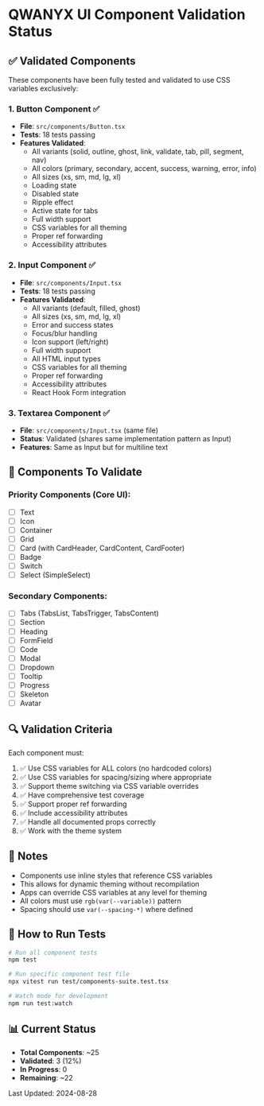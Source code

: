 # QWANYX UI Component Validation Status

## ✅ Validated Components

These components have been fully tested and validated to use CSS variables exclusively:

### 1. Button Component ✅
- **File**: `src/components/Button.tsx`
- **Tests**: 18 tests passing
- **Features Validated**:
  - All variants (solid, outline, ghost, link, validate, tab, pill, segment, nav)
  - All colors (primary, secondary, accent, success, warning, error, info)
  - All sizes (xs, sm, md, lg, xl)
  - Loading state
  - Disabled state
  - Ripple effect
  - Active state for tabs
  - Full width support
  - CSS variables for all theming
  - Proper ref forwarding
  - Accessibility attributes

### 2. Input Component ✅
- **File**: `src/components/Input.tsx`
- **Tests**: 18 tests passing
- **Features Validated**:
  - All variants (default, filled, ghost)
  - All sizes (xs, sm, md, lg, xl)
  - Error and success states
  - Focus/blur handling
  - Icon support (left/right)
  - Full width support
  - All HTML input types
  - CSS variables for all theming
  - Proper ref forwarding
  - Accessibility attributes
  - React Hook Form integration

### 3. Textarea Component ✅
- **File**: `src/components/Input.tsx` (same file)
- **Status**: Validated (shares same implementation pattern as Input)
- **Features**: Same as Input but for multiline text

## 🔄 Components To Validate

### Priority Components (Core UI):
- [ ] Text
- [ ] Icon
- [ ] Container
- [ ] Grid
- [ ] Card (with CardHeader, CardContent, CardFooter)
- [ ] Badge
- [ ] Switch
- [ ] Select (SimpleSelect)

### Secondary Components:
- [ ] Tabs (TabsList, TabsTrigger, TabsContent)
- [ ] Section
- [ ] Heading
- [ ] FormField
- [ ] Code
- [ ] Modal
- [ ] Dropdown
- [ ] Tooltip
- [ ] Progress
- [ ] Skeleton
- [ ] Avatar

## 🔍 Validation Criteria

Each component must:
1. ✅ Use CSS variables for ALL colors (no hardcoded colors)
2. ✅ Use CSS variables for spacing/sizing where appropriate
3. ✅ Support theme switching via CSS variable overrides
4. ✅ Have comprehensive test coverage
5. ✅ Support proper ref forwarding
6. ✅ Include accessibility attributes
7. ✅ Handle all documented props correctly
8. ✅ Work with the theme system

## 📝 Notes

- Components use inline styles that reference CSS variables
- This allows for dynamic theming without recompilation
- Apps can override CSS variables at any level for theming
- All colors must use `rgb(var(--variable))` pattern
- Spacing should use `var(--spacing-*)` where defined

## 🚀 How to Run Tests

```bash
# Run all component tests
npm test

# Run specific component test file
npx vitest run test/components-suite.test.tsx

# Watch mode for development
npm run test:watch
```

## 📊 Current Status

- **Total Components**: ~25
- **Validated**: 3 (12%)
- **In Progress**: 0
- **Remaining**: ~22

Last Updated: 2024-08-28